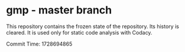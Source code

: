 # gmp - master branch

This repository contains the frozen state of the repository.
Its history is cleared. It is used only for static code
analysis with Codacy.

Commit Time: 1728694865